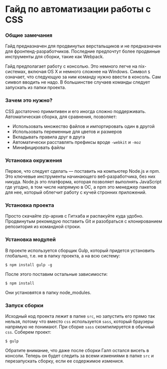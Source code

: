 # Гайд по автоматизации работы с CSS

### Общие замечания

Гайд предназначен для продвинутых верстальщиков и не предназначен для фронтенд-разработчиков. Последние предпочтут более продвиные инструменты для сборки, такие как Webpack.

Гайд предполагает работу с консолью. Это немного легче на nix-системах, включая OS X и немного сложнее на Windows. Символ `$` означает, что следующую за ним команду нужно ввести в консоль. Сам символ вводить не надо. В большинстве случаев команды следует запускать из папки проекта.

### Зачем это нужно?

CSS достаточно примитивен и его иногда сложно поддерживать. Автоматическая сборка, для сравнения, позволяет:
* Использовать множество файлов и импортировать один в другой
* Использовать переменные для цветов и размеров
* Вкладывать правила друг в друга
* Автоматически расставлять префиксы вроде `-webkit` и `-moz`
* Минифицировать файлы

### Установка окружения

Первое, что следует сделать — поставить на компьютер Node.js и npm. Это ключевые инструменты начинающего веб-разработчика, без них никуда. Node.js это платформа, которая позволяет выполнять JavaScript где угодно, в том числе напрямую в ОС, а npm это менеджер пакетов для нее, который облегчит работу с кучей стронних приложений.

### Установка проекта

Просто скачайте zip-архив с Гитхаба и распакуйте куда удобно. Продвинутым рекомедую поставить Git и разобраться с клонированием репозитория из командной строки.

### Установка модулей

В проекте используется сборщик Gulp, который придется установить глобально, т.е. не в папку проекта, а на всю систему:
```
$ npm install gulp -g
```

После этого поставим остальные зависимости:
```
$ npm install
```

Они установятся в папку node_modules.

### Запуск сборки

Исходный код проекта лежит в папке `src`, но запустить его прямо так нельзя, потому что вместо `css` используется `sass`, который браузеры напрямую не понимают. При сборке `sass` скомпилируется в обычный `css`. Соберем проект:
```
$ gulp
```
Обратите внимание, что даже после сборки Галп остался висеть в консоли. Теперь он будет следить за всеми измениями в папке `src` и перезапускать сборку, если ее содержимое изменися.
